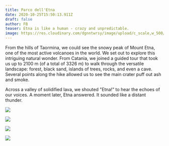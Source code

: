 ```yaml
---
title: Parco dell'Etna
date: 2020-10-25T15:50:13.911Z
draft: false
author: FB
teaser: Etna is like a human - crazy and unpredictable.
image: https://res.cloudinary.com/dgnntwrsy/image/upload/c_scale,w_500/v1603641690/IMG_20201022_113630_kfyl7v.jpg
---
```

From the hills of Taormina, we could see the snowy peak of Mount Etna, one of the most active volcanoes in the world. We set out to explore this intriguing natural wonder. From Catania, we joined a guided tour that took us up to 2100 m (of a total of 3326 m) to walk through the versatile landscape: forest, black sand, islands of trees, rocks, and even a cave. Several points along the hike allowed us to see the main crater puff out ash and smoke.

Across a valley of solidified lava, we shouted "Etna!" to hear the echoes of our voices. A moment later, Etna answered. It sounded like a distant thunder.

![](https://res.cloudinary.com/dgnntwrsy/image/upload/c_scale,w_800/v1603641892/20201019_180539_ioiial.jpg)

![](https://res.cloudinary.com/dgnntwrsy/image/upload/c_scale,w_500/v1603641690/IMG_20201022_113630_kfyl7v.jpg)

![](https://res.cloudinary.com/dgnntwrsy/image/upload/c_scale,w_800/v1603641777/IMG_20201022_113709_xawrwf.jpg)

![](https://res.cloudinary.com/dgnntwrsy/image/upload/c_scale,w_800/v1603642044/20201022_131145_rqlh8r.jpg)